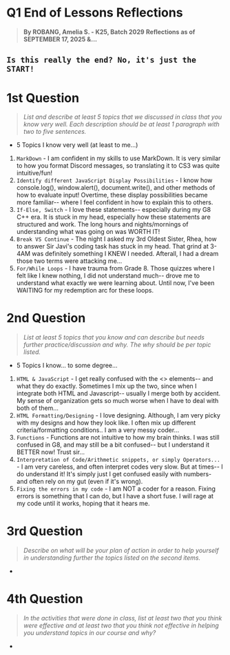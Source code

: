 # Q1 End of Lessons Reflections
> **By ROBANG, Amelia S. - K25, Batch 2029**
> **Reflections as of SEPTEMBER 17, 2025 &...**

## `Is this really the end? No, it's just the START!`

# **1st Question**
> *List and describe at least 5 topics that we discussed in class that you know very well. Each description should be at least 1 paragraph with two to five sentences.*

- 5 Topics I know very well (at least to me...)
1. `MarkDown` - I am confident in my skills to use MarkDown. It is very similar to how you format Discord messages, so translating it to CS3 was quite intuitive/fun! 
2. `Identify different JavaScript Display Possibilities` - I know how console.log(), window.alert(), document.write(), and other methods of how to evaluate input! Overtime, these display possibilities became more familiar-- where I feel confident in how to explain this to others. 
3. `If-Else, Switch` - I love these statements-- especially during my G8 C++ era. It is stuck in my head, especially how these statements are structured and work. The long hours and nights/mornings of understanding what was going on was WORTH IT!
4. `Break VS Continue` - The night I asked my 3rd Oldest Sister, Rhea, how to answer Sir Javi's coding task has stuck in my head. That grind at 3-4AM was definitely something I KNEW I needed. Afterall, I had a dream those two terms were attacking me...
5. `For/While Loops` - I have trauma from Grade 8. Those quizzes where I felt like I knew nothing, I did not understand much-- drove me to understand what exactly we were learning about. Until now, I've been WAITING for my redemption arc for these loops. 

# **2nd Question**
> *List at least 5 topics that you know and can describe but needs further practice/discussion and why.  The why should be per topic listed.*
- 5 Topics I know... to some degree...
1. `HTML & JavaScript` - I get really confused with the <> elements-- and what they do exactly. Sometimes I mix up the two, since when I integrate both HTML and Javascript-- usually I merge both by accident. My sense of organization gets so much worse when I have to deal with both of them...
2. `HTML Formatting/Designing` - I love designing. Although, I am very picky with my designs and how they look like. I often mix up different criteria/formatting conditions.. I am a very messy coder...
3. `Functions` - Functions are not intuitive to how my brain thinks. I was still confused in G8, and may still be a bit confused-- but I understand it BETTER now! Trust sir... 
4. `Interpretation of Code/Arithmetic snippets, or simply Operators...` - I am very careless, and often interpret codes very slow. But at times-- I do understand it! It's simply just I get confused easily with numbers- and often rely on my gut (even if it's wrong). 
5. `Fixing the errors in my code` - I am NOT a coder for a reason. Fixing errors is something that I can do, but I have a short fuse. I will rage at my code until it works, hoping that it hears me. 

# **3rd Question**
> *Describe on what will be your plan of action in order to help yourself in understanding further the topics listed on the second items.*
- 

# **4th Question**
> *In the activities that were done in class, list at least two that you think were effective and at least two that you think not effective in helping you understand topics in our course and why?* 
- 
